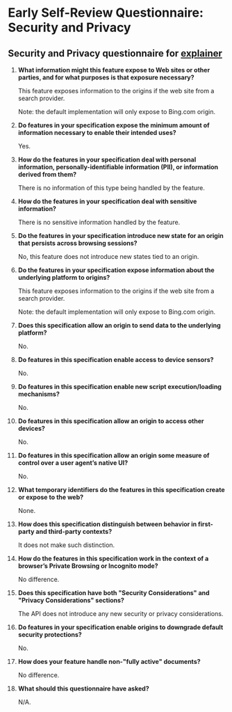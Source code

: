 # Early Self-Review Questionnaire: Security and Privacy

## Security and Privacy questionnaire for [explainer](explainer.md)

1. **What information might this feature expose to Web sites or other parties, and for what purposes is that exposure necessary?**

    This feature exposes information to the origins if the web site from a search provider.

    Note: the default implementation will only expose to Bing.com origin.

2. **Do features in your specification expose the minimum amount of information necessary to enable their intended uses?**

    Yes.

3. **How do the features in your specification deal with personal information, personally-identifiable information (PII), or information derived from them?**

    There is no information of this type being handled by the feature.

4. **How do the features in your specification deal with sensitive information?**

    There is no sensitive information handled by the feature. 

5. **Do the features in your specification introduce new state for an origin that persists across browsing sessions?**

    No, this feature does not introduce new states tied to an origin.

6. **Do the features in your specification expose information about the underlying platform to origins?**

    This feature exposes information to the origins if the web site from a search provider.

    Note: the default implementation will only expose to Bing.com origin.

7. **Does this specification allow an origin to send data to the underlying platform?**

    No.

8. **Do features in this specification enable access to device sensors?**

    No.

9. **Do features in this specification enable new script execution/loading mechanisms?**

    No.

10. **Do features in this specification allow an origin to access other devices?**

    No.

11. **Do features in this specification allow an origin some measure of control over a user agent’s native UI?**

    No.

12. **What temporary identifiers do the features in this specification create or expose to the web?**

    None.

13. **How does this specification distinguish between behavior in first-party and third-party contexts?**

    It does not make such distinction.

14. **How do the features in this specification work in the context of a browser’s Private Browsing or Incognito mode?**

    No difference.

15. **Does this specification have both "Security Considerations" and "Privacy Considerations" sections?**

    The API does not introduce any new security or privacy considerations.

16. **Do features in your specification enable origins to downgrade default security protections?**

    No.

17. **How does your feature handle non-"fully active" documents?**

    No difference.

18. **What should this questionnaire have asked?**

    N/A.